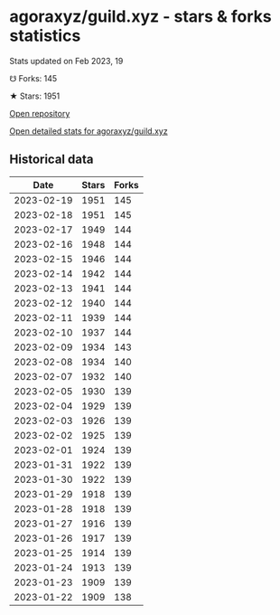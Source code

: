 # agoraxyz/guild.xyz - stars & forks statistics

Stats updated on Feb 2023, 19

☋ Forks: 145

★ Stars: 1951

[Open repository](https://github.com/agoraxyz/guild.xyz)

[Open detailed stats for agoraxyz/guild.xyz](https://reviewgithub.com/rep/agoraxyz/guild.xyz)

## Historical data
| Date | Stars | Forks |
|------|-------|-------|
| 2023-02-19 | 1951 | 145 | 
| 2023-02-18 | 1951 | 145 | 
| 2023-02-17 | 1949 | 144 | 
| 2023-02-16 | 1948 | 144 | 
| 2023-02-15 | 1946 | 144 | 
| 2023-02-14 | 1942 | 144 | 
| 2023-02-13 | 1941 | 144 | 
| 2023-02-12 | 1940 | 144 | 
| 2023-02-11 | 1939 | 144 | 
| 2023-02-10 | 1937 | 144 | 
| 2023-02-09 | 1934 | 143 | 
| 2023-02-08 | 1934 | 140 | 
| 2023-02-07 | 1932 | 140 | 
| 2023-02-05 | 1930 | 139 | 
| 2023-02-04 | 1929 | 139 | 
| 2023-02-03 | 1926 | 139 | 
| 2023-02-02 | 1925 | 139 | 
| 2023-02-01 | 1924 | 139 | 
| 2023-01-31 | 1922 | 139 | 
| 2023-01-30 | 1922 | 139 | 
| 2023-01-29 | 1918 | 139 | 
| 2023-01-28 | 1918 | 139 | 
| 2023-01-27 | 1916 | 139 | 
| 2023-01-26 | 1917 | 139 | 
| 2023-01-25 | 1914 | 139 | 
| 2023-01-24 | 1913 | 139 | 
| 2023-01-23 | 1909 | 139 | 
| 2023-01-22 | 1909 | 138 | 

